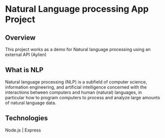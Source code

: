 # Natural Language processing App Project

## Overview
This project works as a demo for Natural language processing using an external API
(Aylien)

## What is NLP
Natural language processing (NLP) is a subfield of computer science, information engineering, and artificial intelligence concerned with the interactions between computers and human (natural) languages, in particular how to program computers to 
process and analyze large amounts of natural language data.

## Technologies
Node.js | Express 